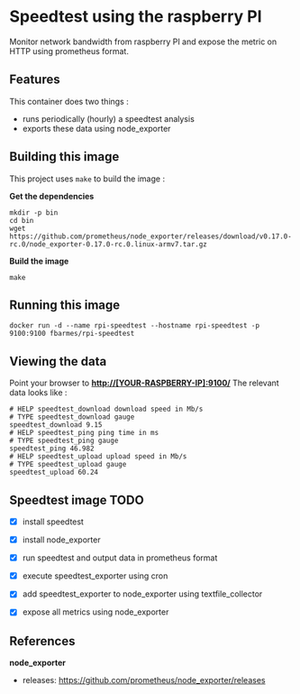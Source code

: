 # Speedtest using the raspberry PI

Monitor network bandwidth from raspberry PI and expose the metric on HTTP using
prometheus format.

## Features

This container does two things :
 * runs periodically (hourly) a speedtest analysis
 * exports these data using node_exporter

## Building this image

This project uses `make` to build the image :

**Get the dependencies**  
```
mkdir -p bin
cd bin
wget https://github.com/prometheus/node_exporter/releases/download/v0.17.0-rc.0/node_exporter-0.17.0-rc.0.linux-armv7.tar.gz
```

**Build the image**
```
make
```

## Running this image

```
docker run -d --name rpi-speedtest --hostname rpi-speedtest -p 9100:9100 fbarmes/rpi-speedtest
```

## Viewing the data

Point your browser to **<http://[YOUR-RASPBERRY-IP]:9100/>**
The relevant data looks like :
```
# HELP speedtest_download download speed in Mb/s
# TYPE speedtest_download gauge
speedtest_download 9.15
# HELP speedtest_ping ping time in ms
# TYPE speedtest_ping gauge
speedtest_ping 46.982
# HELP speedtest_upload upload speed in Mb/s
# TYPE speedtest_upload gauge
speedtest_upload 60.24
```


## Speedtest image TODO

 - [x] install speedtest
 - [x] install node_exporter
 - [x] run speedtest and output data in prometheus format
 - [x] execute speedtest_exporter using cron
 - [x] add speedtest_exporter to node_exporter using textfile_collector
 - [x] expose all metrics using node_exporter


## References

**node_exporter**  
 * releases: https://github.com/prometheus/node_exporter/releases
